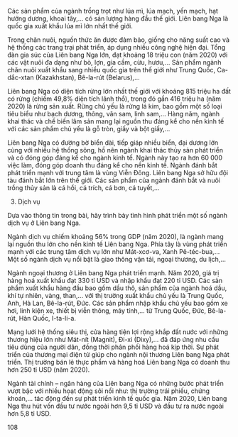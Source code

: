 Các sản phẩm của ngành trồng trọt như lúa mì, lúa mạch, yến mạch, hạt hướng dương, khoai tây,... có sản lượng hàng đầu thế giới. Liên bang Nga là quốc gia xuất khẩu lúa mì lớn nhất thế giới.

Trong chăn nuôi, nguồn thức ăn được đảm bảo, giống cho năng suất cao và hệ thống các trang trại phát triển, áp dụng nhiều công nghệ hiện đại. Tổng đàn gia súc của Liên bang Nga lớn, đạt khoảng 18 triệu con (năm 2020) với các vật nuôi đa dạng như bò, lợn, gia cầm, cừu, hươu,... Sản phẩm ngành chăn nuôi xuất khẩu sang nhiều quốc gia trên thế giới như Trung Quốc, Ca-dắc-xtan (Kazakhstan), Bê-la-rút (Belarus),...

Liên bang Nga có diện tích rừng lớn nhất thế giới với khoảng 815 triệu ha đất có rừng (chiếm 49,8% diện tích lãnh thổ), trong đó gần 416 triệu ha (năm 2020) là rừng sản xuất. Rừng chủ yếu là rừng lá kim, bao gồm một số loại tiêu biểu như bạch dương, thông, vân sam, linh sam,... Hàng năm, ngành khai thác và chế biến lâm sản mang lại nguồn thu đáng kể cho nền kinh tế với các sản phẩm chủ yếu là gỗ tròn, giấy và bột giấy,...

Liên bang Nga có đường bờ biển dài, tiếp giáp nhiều biển, đại dương lớn cùng với nhiều hệ thống sông, hồ nên ngành khai thác thủy sản phát triển và có đóng góp đáng kể cho ngành kinh tế. Ngành này tạo ra hơn 60 000 việc làm, đóng góp doanh thu đáng kể cho nền kinh tế. Ngành đánh bắt phát triển mạnh với trung tâm là vùng Viễn Đông. Liên bang Nga sở hữu đội tàu đánh bắt lớn trên thế giới. Các sản phẩm của ngành đánh bắt và nuôi trồng thủy sản là cá hồi, cá trích, cá bơn, cá tuyết,...

3. Dịch vụ

Dựa vào thông tin trong bài, hãy trình bày tình hình phát triển một số ngành dịch vụ ở Liên bang Nga.

Ngành dịch vụ chiếm khoảng 56% trong GDP (năm 2020), là ngành mang lại nguồn thu lớn cho nền kinh tế Liên bang Nga. Phía tây là vùng phát triển mạnh với các trung tâm dịch vụ lớn như Mát-xcơ-va, Xanh Pê-téc-bua,... Một số ngành dịch vụ nổi bật là giao thông vận tải, ngoại thương, du lịch,...

Ngành ngoại thương ở Liên bang Nga phát triển mạnh. Năm 2020, giá trị hàng hoá xuất khẩu đạt 330 tỉ USD và nhập khẩu đạt 220 tỉ USD. Các sản phẩm xuất khẩu hàng đầu bao gồm dầu thô, sản phẩm của ngành hoá dầu, khí tự nhiên, vàng, than,... với thị trường xuất khẩu chủ yếu là Trung Quốc, Anh, Hà Lan, Bê-la-rút, Đức. Các sản phẩm nhập khẩu chủ yếu bao gồm xe hơi, linh kiện xe, thiết bị viễn thông, máy tính,... từ Trung Quốc, Đức, Bê-la-rút, Hàn Quốc, I-ta-li-a.

Mạng lưới hệ thống siêu thị, cửa hàng tiện lợi rộng khắp đất nước với những thương hiệu lớn như Mát-nít (Magnit), Đi-xi (Dixy),... đã đáp ứng nhu cầu tiêu dùng của người dân, đồng thời phân phối hàng hoá kịp thời. Sự phát triển của thương mại điện tử giúp cho ngành nội thương Liên bang Nga phát triển. Thị trường bán lẻ thực phẩm và hàng hoá Liên bang Nga có doanh thu hơn 250 tỉ USD (năm 2020).

Ngành tài chính – ngân hàng của Liên bang Nga có những bước phát triển vượt bậc với nhiều hoạt động sôi nổi như: thị trường trái phiếu, chứng khoán,... tác động đến sự phát triển kinh tế quốc gia. Năm 2020, Liên bang Nga thu hút vốn đầu tư nước ngoài hơn 9,5 tỉ USD và đầu tư ra nước ngoài hơn 5,8 tỉ USD.

108